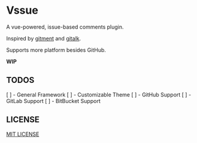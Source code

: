 # Vssue

A vue-powered, issue-based comments plugin.

Inspired by [gitment](https://github.com/imsun/gitment) and [gitalk](https://github.com/gitalk/gitalk).

Supports more platform besides GitHub.

**WIP**

## TODOS

[ ] - General Framework
[ ] - Customizable Theme
[ ] - GitHub Support
[ ] - GitLab Support
[ ] - BitBucket Support


## LICENSE

[MIT LICENSE](./LICENSE)
